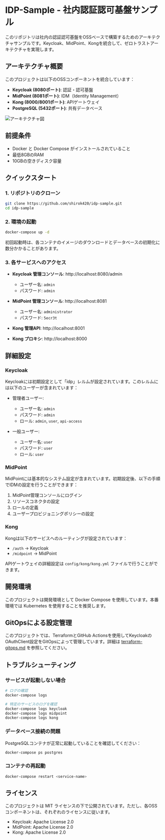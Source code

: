 # IDP-Sample - 社内認証認可基盤サンプル

このリポジトリは社内の認証認可基盤をOSSベースで構築するためのアーキテクチャサンプルです。Keycloak、MidPoint、Kongを統合して、ゼロトラストアーキテクチャを実現します。

## アーキテクチャ概要

このプロジェクトは以下のOSSコンポーネントを統合しています：

- **Keycloak (8080ポート)**: 認証・認可基盤
- **MidPoint (8081ポート)**: IDM（Identity Management）
- **Kong (8000/8001ポート)**: APIゲートウェイ
- **PostgreSQL (5432ポート)**: 共有データベース

![アーキテクチャ図](docs/architecture.png)

## 前提条件

- Docker と Docker Compose がインストールされていること
- 最低8GBのRAM
- 10GBの空きディスク容量

## クイックスタート

### 1. リポジトリのクローン

```bash
git clone https://github.com/shirok420/idp-sample.git
cd idp-sample
```

### 2. 環境の起動

```bash
docker-compose up -d
```

初回起動時は、各コンテナのイメージのダウンロードとデータベースの初期化に数分かかることがあります。

### 3. 各サービスへのアクセス

- **Keycloak 管理コンソール**: http://localhost:8080/admin
  - ユーザー名: `admin`
  - パスワード: `admin`

- **MidPoint 管理コンソール**: http://localhost:8081
  - ユーザー名: `administrator`
  - パスワード: `5ecr3t`

- **Kong 管理API**: http://localhost:8001
- **Kong プロキシ**: http://localhost:8000

## 詳細設定

### Keycloak

Keycloakには初期設定として「idp」レルムが設定されています。このレルムには以下のユーザーが含まれています：

- 管理者ユーザー:
  - ユーザー名: `admin`
  - パスワード: `admin`
  - ロール: `admin`, `user`, `api-access`

- 一般ユーザー:
  - ユーザー名: `user`
  - パスワード: `user`
  - ロール: `user`

### MidPoint

MidPointには基本的なシステム設定が含まれています。初期設定後、以下の手順でIDMの設定を行うことができます：

1. MidPoint管理コンソールにログイン
2. リソースコネクタの設定
3. ロールの定義
4. ユーザープロビジョニングポリシーの設定

### Kong

Kongは以下のサービスへのルーティングが設定されています：

- `/auth` → Keycloak
- `/midpoint` → MidPoint

APIゲートウェイの詳細設定は `config/kong/kong.yml` ファイルで行うことができます。

## 開発環境

このプロジェクトは開発環境として Docker Compose を使用しています。本番環境では Kubernetes を使用することを推奨します。

## GitOpsによる設定管理

このプロジェクトでは、TerraformとGitHub Actionsを使用してKeycloakのOAuthClient設定をGitOpsによって管理しています。詳細は [terraform-gitops.md](docs/terraform-gitops.md) を参照してください。

## トラブルシューティング

### サービスが起動しない場合

```bash
# ログの確認
docker-compose logs

# 特定のサービスのログを確認
docker-compose logs keycloak
docker-compose logs midpoint
docker-compose logs kong
```

### データベース接続の問題

PostgreSQLコンテナが正常に起動していることを確認してください：

```bash
docker-compose ps postgres
```

### コンテナの再起動

```bash
docker-compose restart <service-name>
```

## ライセンス

このプロジェクトは MIT ライセンスの下で公開されています。ただし、各OSSコンポーネントは、それぞれのライセンスに従います。

- Keycloak: Apache License 2.0
- MidPoint: Apache License 2.0
- Kong: Apache License 2.0
